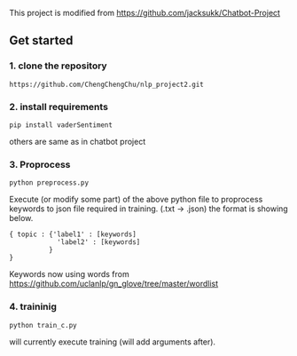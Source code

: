 This project is modified from https://github.com/jacksukk/Chatbot-Project

## Get started
### 1. clone the repository
```
https://github.com/ChengChengChu/nlp_project2.git
```
### 2. install requirements
```
pip install vaderSentiment
```
others are same as in chatbot project

### 3. Proprocess 
```
python preprocess.py
```
Execute (or modify some part) of the above python file to proprocess keywords to json file required in training. 
(.txt -> .json) the format is showing below. 
```
{ topic : {'label1' : [keywords]
            'label2' : [keywords]
          }
}
```
Keywords now using words from https://github.com/uclanlp/gn_glove/tree/master/wordlist

### 4. traininig
```
python train_c.py
```
will currently execute training (will add arguments after). 

